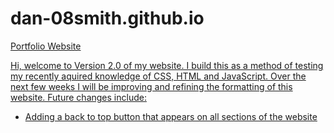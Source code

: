 # dan-08smith.github.io

<p>
  <a href="https://dan-08smith.github.io/" target="_blank" rel="noreferrer noopener">
    Portfolio Website
</p>

Hi, welcome to Version 2.0 of my website. I build this as a method of testing my recently aquired knowledge of CSS, HTML and JavaScript. Over the next few weeks I will be improving and refining the formatting of this website. Future changes include:
<ul>
  <li>Adding a back to top button that appears on all sections of the website</li>
</ul>
